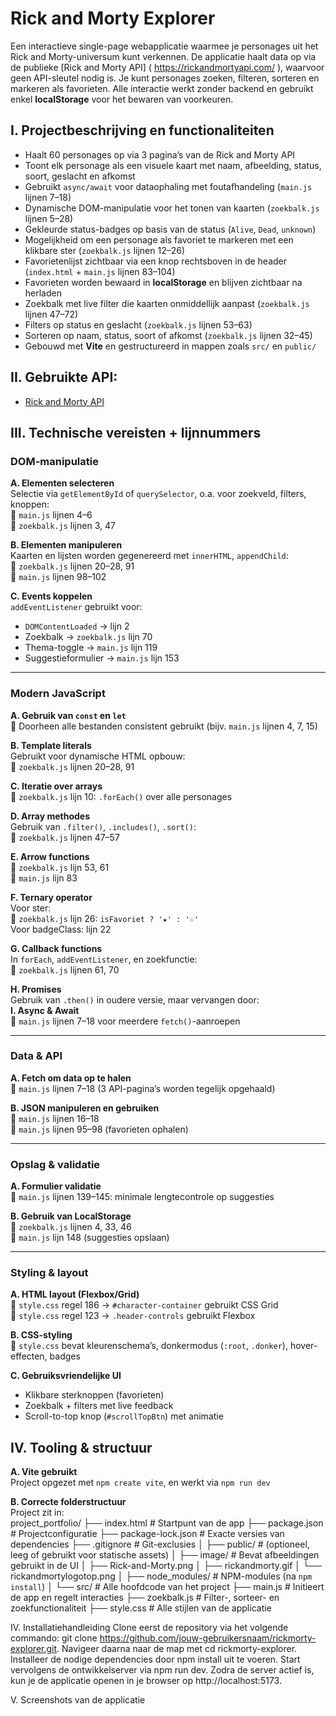 # Rick and Morty Explorer

Een interactieve single-page webapplicatie waarmee je personages uit het Rick and Morty-universum kunt verkennen. De applicatie haalt data op via de publieke [Rick and Morty API] ( https://rickandmortyapi.com/ ), waarvoor geen API-sleutel nodig is. Je kunt personages zoeken, filteren, sorteren en markeren als favorieten. Alle interactie werkt zonder backend en gebruikt enkel **localStorage** voor het bewaren van voorkeuren.


## I. Projectbeschrijving en functionaliteiten

- Haalt 60 personages op via 3 pagina’s van de Rick and Morty API
- Toont elk personage als een visuele kaart met naam, afbeelding, status, soort, geslacht en afkomst
- Gebruikt `async/await` voor dataophaling met foutafhandeling (`main.js` lijnen 7–18)
- Dynamische DOM-manipulatie voor het tonen van kaarten (`zoekbalk.js` lijnen 5–28)
- Gekleurde status-badges op basis van de status (`Alive`, `Dead`, `unknown`)
- Mogelijkheid om een personage als favoriet te markeren met een klikbare ster (`zoekbalk.js` lijnen 12–26)
- Favorietenlijst zichtbaar via een knop rechtsboven in de header (`index.html` + `main.js` lijnen 83–104)
- Favorieten worden bewaard in **localStorage** en blijven zichtbaar na herladen
- Zoekbalk met live filter die kaarten onmiddellijk aanpast (`zoekbalk.js` lijnen 47–72)
- Filters op status en geslacht (`zoekbalk.js` lijnen 53–63)
- Sorteren op naam, status, soort of afkomst (`zoekbalk.js` lijnen 32–45)
- Gebouwd met **Vite** en gestructureerd in mappen zoals `src/` en `public/`

## II. Gebruikte API:

- [Rick and Morty API]( https://rickandmortyapi.com/ )


## III. Technische vereisten + lijnnummers

### DOM-manipulatie

**A. Elementen selecteren**  
Selectie via `getElementById` of `querySelector`, o.a. voor zoekveld, filters, knoppen:  
📄 `main.js` lijnen 4–6  
📄 `zoekbalk.js` lijnen 3, 47

**B. Elementen manipuleren**  
Kaarten en lijsten worden gegenereerd met `innerHTML`, `appendChild`:  
📄 `zoekbalk.js` lijnen 20–28, 91  
📄 `main.js` lijnen 98–102

**C. Events koppelen**  
`addEventListener` gebruikt voor:
- `DOMContentLoaded` → lijn 2
- Zoekbalk → `zoekbalk.js` lijn 70
- Thema-toggle → `main.js` lijn 119
- Suggestieformulier → `main.js` lijn 153

---

### Modern JavaScript

**A. Gebruik van `const` en `let`**  
📄 Doorheen alle bestanden consistent gebruikt (bijv. `main.js` lijnen 4, 7, 15)

**B. Template literals**  
Gebruikt voor dynamische HTML opbouw:  
📄 `zoekbalk.js` lijnen 20–28, 91

**C. Iteratie over arrays**  
📄 `zoekbalk.js` lijn 10: `.forEach()` over alle personages

**D. Array methodes**  
Gebruik van `.filter()`, `.includes()`, `.sort()`:  
📄 `zoekbalk.js` lijnen 47–57

**E. Arrow functions**  
📄 `zoekbalk.js` lijn 53, 61  
📄 `main.js` lijn 83

**F. Ternary operator**  
Voor ster:  
📄 `zoekbalk.js` lijn 26: `isFavoriet ? '★' : '☆'`  
Voor badgeClass: lijn 22

**G. Callback functions**  
In `forEach`, `addEventListener`, en zoekfunctie:  
📄 `zoekbalk.js` lijnen 61, 70

**H. Promises**  
Gebruik van `.then()` in oudere versie, maar vervangen door:  
**I. Async & Await**  
📄 `main.js` lijnen 7–18 voor meerdere `fetch()`-aanroepen

---

### Data & API

**A. Fetch om data op te halen**  
📄 `main.js` lijnen 7–18 (3 API-pagina’s worden tegelijk opgehaald)

**B. JSON manipuleren en gebruiken**  
📄 `main.js` lijnen 16–18  
📄 `main.js` lijnen 95–98 (favorieten ophalen)

---

### Opslag & validatie

**A. Formulier validatie**  
📄 `main.js` lijnen 139–145: minimale lengtecontrole op suggesties

**B. Gebruik van LocalStorage**  
📄 `zoekbalk.js` lijnen 4, 33, 46  
📄 `main.js` lijn 148 (suggesties opslaan)

---

### Styling & layout

**A. HTML layout (Flexbox/Grid)**  
📄 `style.css` regel 186 → `#character-container` gebruikt CSS Grid  
📄 `style.css` regel 123 → `.header-controls` gebruikt Flexbox

**B. CSS-styling**  
📄 `style.css` bevat kleurenschema’s, donkermodus (`:root`, `.donker`), hover-effecten, badges

**C. Gebruiksvriendelijke UI**  
- Klikbare sterknoppen (favorieten)  
- Zoekbalk + filters met live feedback  
- Scroll-to-top knop (`#scrollTopBtn`) met animatie




## IV. Tooling & structuur

**A. Vite gebruikt**  
Project opgezet met `npm create vite`, en werkt via `npm run dev`

**B. Correcte folderstructuur**  
Project zit in:  
project_portfolio/
├── index.html              # Startpunt van de app
├── package.json            # Projectconfiguratie
├── package-lock.json       # Exacte versies van dependencies
├── .gitignore              # Git-exclusies
│
├── public/                 # (optioneel, leeg of gebruikt voor statische assets)
│
├── image/                  # Bevat afbeeldingen gebruikt in de UI
│   ├── Rick-and-Morty.png
│   ├── rickandmorty.gif
│   └── rickandmortylogotop.png
│
├── node_modules/           # NPM-modules (na `npm install`)
│
└── src/                    # Alle hoofdcode van het project
    ├── main.js             # Initieert de app en regelt interacties
    ├── zoekbalk.js         # Filter-, sorteer- en zoekfunctionaliteit
    ├── style.css           # Alle stijlen van de applicatie


IV. Installatiehandleiding
Clone eerst de repository via het volgende commando: git clone https://github.com/jouw-gebruikersnaam/rickmorty-explorer.git. Navigeer daarna naar de map met cd rickmorty-explorer. Installeer de nodige dependencies door npm install uit te voeren. Start vervolgens de ontwikkelserver via npm run dev. Zodra de server actief is, kun je de applicatie openen in je browser op http://localhost:5173.

V. Screenshots van de applicatie

